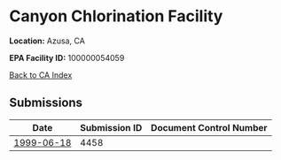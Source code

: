 # Canyon  Chlorination Facility

**Location:** Azusa, CA

**EPA Facility ID:** 100000054059

[Back to CA Index](../../index.md)

## Submissions

| Date | Submission ID | Document Control Number |
|------|--------------|-------------------------|
| [1999-06-18](submissions/4458.md) | 4458 |  |
